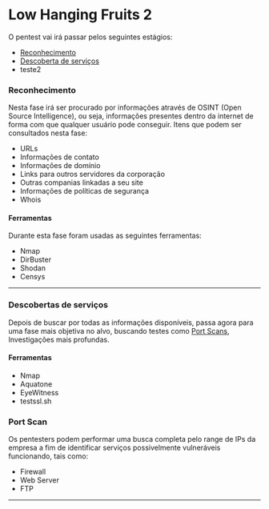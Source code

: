 # Low Hanging Fruits 2

O pentest vai irá passar pelos seguintes estágios:

* [Reconhecimento](low-hanging-fruits-2.md#reconhecimento)
* [Descoberta de serviços](low-hanging-fruits-2.md#descobertas-de-servicos)
* teste2



### Reconhecimento

Nesta fase irá ser procurado por informações através de OSINT (Open Source Intelligence), ou seja, informações presentes dentro da internet de forma com que qualquer usuário pode conseguir. Itens que podem ser consultados nesta fase:

* URLs
* Informações de contato
* Informações de domínio
* Links para outros servidores da corporação
* Outras companias linkadas a seu site
* Informações de políticas de segurança
* Whois



#### Ferramentas

Durante esta fase foram usadas as seguintes ferramentas:

* Nmap
* DirBuster
* Shodan
* Censys

***



### Descobertas de serviços

Depois de buscar por todas as informações disponíveis, passa agora para uma fase mais objetiva no alvo, buscando testes como [Port Scans](low-hanging-fruits-2.md#port-scan), Investigações mais profundas.

#### Ferramentas

* Nmap
* Aquatone
* EyeWitness
* testssl.sh



### Port Scan

Os pentesters podem performar uma busca completa pelo range de IPs da empresa a fim de identificar serviços possivelmente vulneráveis funcionando, tais como:

* Firewall
* Web Server
* FTP



***



















